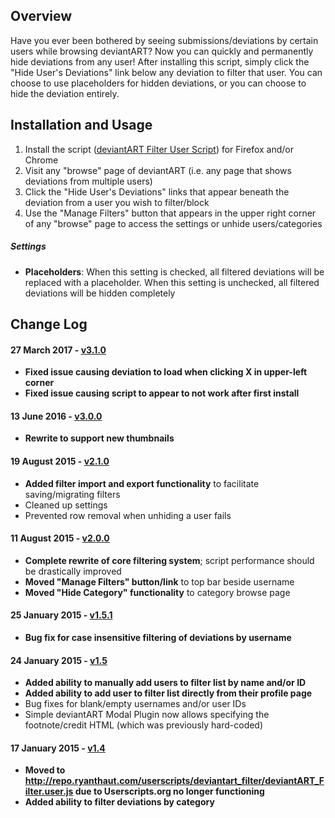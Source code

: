<h2>Overview</h2>
<p>Have you ever been bothered by seeing submissions/deviations by certain users while browsing deviantART? Now you can quickly and permanently hide deviations from any user! After installing this script, simply click the "Hide User's Deviations" link below any deviation to filter that user. You can choose to use placeholders for hidden deviations, or you can choose to hide the deviation entirely.</p>

<h2>Installation and Usage</h2>
<ol>
	<li>Install the script (<a href="http://repo.ryanthaut.com/userscripts/deviantart_filter/deviantART_Filter.user.js">deviantART Filter User Script</a>) for Firefox and/or Chrome</li>
	<li>Visit any "browse" page of deviantART (i.e. any page that shows deviations from multiple users)</li>
	<li>Click the "Hide User's Deviations" links that appear beneath the deviation from a user you wish to filter/block</li>
	<li>Use the "Manage Filters" button that appears in the upper right corner of any "browse" page to access the settings or unhide users/categories</li>
</ol>

<h5>Settings</h5>
<ul>
	<li><b>Placeholders</b>: When this setting is checked, all filtered deviations will be replaced with a placeholder. When this setting is unchecked, all filtered deviations will be hidden completely</li>
</ul>

<h2>Change Log</h2>
<h4>27 March 2017 - <a href="http://repo.ryanthaut.com/userscripts/deviantart_filter/old_versions/deviantART_Filter-3.1.0.user.js">v3.1.0</a></h4>
<ul>
	<li><b>Fixed issue causing deviation to load when clicking X in upper-left corner</b></li>
	<li><b>Fixed issue causing script to appear to not work after first install</b></li>
</ul>

<h4>13 June 2016 - <a href="http://repo.ryanthaut.com/userscripts/deviantart_filter/old_versions/deviantART_Filter-3.0.0.user.js">v3.0.0</a></h4>
<ul>
	<li><b>Rewrite to support new thumbnails</b></li>
</ul>

<h4>19 August 2015 - <a href="http://repo.ryanthaut.com/userscripts/deviantart_filter/old_versions/deviantART_Filter-2.1.0.user.js">v2.1.0</a></h4>
<ul>
	<li><b>Added filter import and export functionality</b> to facilitate saving/migrating filters</li>
	<li>Cleaned up settings</li>
	<li>Prevented row removal when unhiding a user fails</li>
</ul>

<h4>11 August 2015 - <a href="http://repo.ryanthaut.com/userscripts/deviantart_filter/old_versions/deviantART_Filter-2.0.0.user.js">v2.0.0</a></h4>
<ul>
	<li><b>Complete rewrite of core filtering system</b>; script performance should be drastically improved</li>
	<li><b>Moved "Manage Filters" button/link</b> to top bar beside username</li>
	<li><b>Moved "Hide Category" functionality</b> to category browse page</li>
</ul>

<h4>25 January 2015 - <a href="http://repo.ryanthaut.com/userscripts/deviantart_filter/old_versions/deviantART_Filter-1.5.1.user.js">v1.5.1</a></h4>
<ul>
	<li><b>Bug fix for case insensitive filtering of deviations by username</b></li>
</ul>

<h4>24 January 2015 - <a href="http://repo.ryanthaut.com/userscripts/deviantart_filter/old_versions/deviantART_Filter-1.5.0.user.js">v1.5</a></h4>
<ul>
	<li><b>Added ability to manually add users to filter list by name and/or ID</b></li>
	<li><b>Added ability to add user to filter list directly from their profile page</b></li>
	<li>Bug fixes for blank/empty usernames and/or user IDs</li>
	<li>Simple deviantART Modal Plugin now allows specifying the footnote/credit HTML (which was previously hard-coded)</li>
</ul>

<h4>17 January 2015 - <a href="http://repo.ryanthaut.com/userscripts/deviantart_filter/old_versions/deviantART_Filter-1.4.0.user.js">v1.4</a></h4>
<ul>
	<li><b>Moved to <a href="http://repo.ryanthaut.com/userscripts/deviantart_filter/deviantART_Filter.user.js">http://repo.ryanthaut.com/userscripts/deviantart_filter/deviantART_Filter.user.js</a> due to Userscripts.org no longer functioning</b></li>
	<li><b>Added ability to filter deviations by category</b></li>
</ul>
